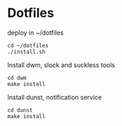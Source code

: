 # Dotfiles

deploy in ~/dotfiles

```
cd ~/dotfiles
./install.sh
```

Install dwm, slock and suckless tools

```
cd dwm
make install
```

Install dunst, notification service

```
cd dunst
make install
```

